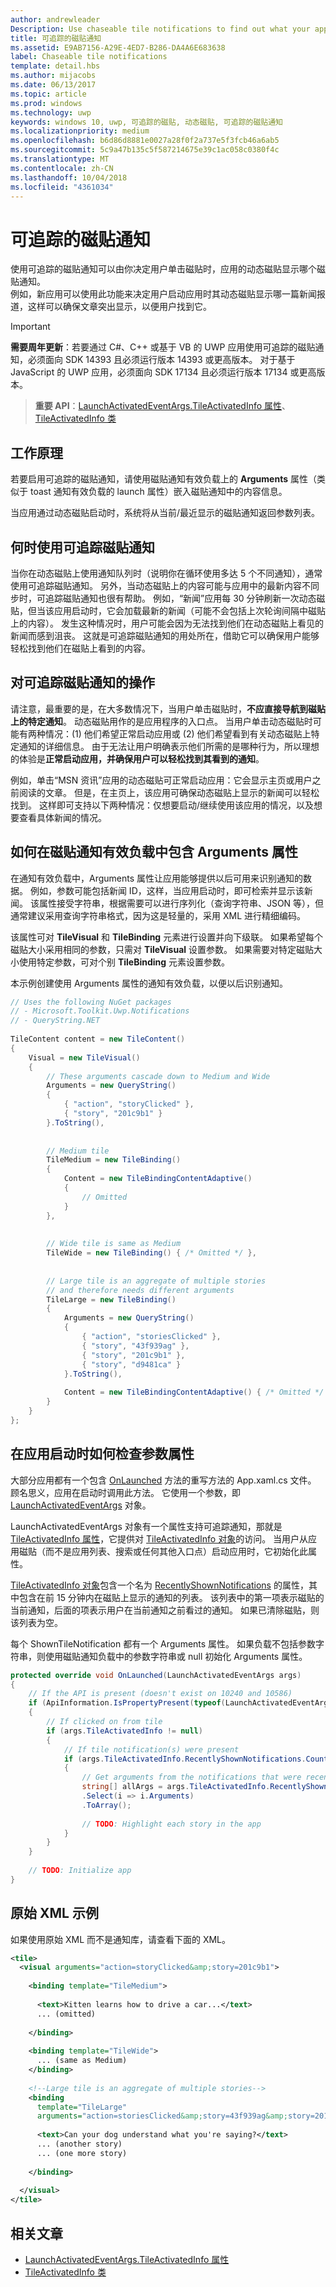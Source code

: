 ```yaml
---
author: andrewleader
Description: Use chaseable tile notifications to find out what your app displayed on its Live Tile when the user clicked it.
title: 可追踪的磁贴通知
ms.assetid: E9AB7156-A29E-4ED7-B286-DA4A6E683638
label: Chaseable tile notifications
template: detail.hbs
ms.author: mijacobs
ms.date: 06/13/2017
ms.topic: article
ms.prod: windows
ms.technology: uwp
keywords: windows 10, uwp, 可追踪的磁贴, 动态磁贴, 可追踪的磁贴通知
ms.localizationpriority: medium
ms.openlocfilehash: b6d86d8881e0027a28f0f2a737e5f3fcb46a6ab5
ms.sourcegitcommit: 5c9a47b135c5f587214675e39c1ac058c0380f4c
ms.translationtype: MT
ms.contentlocale: zh-CN
ms.lasthandoff: 10/04/2018
ms.locfileid: "4361034"
---
```

# <a name="chaseable-tile-notifications"></a>可追踪的磁贴通知

使用可追踪的磁贴通知可以由你决定用户单击磁贴时，应用的动态磁贴显示哪个磁贴通知。  
例如，新应用可以使用此功能来决定用户启动应用时其动态磁贴显示哪一篇新闻报道，这样可以确保文章突出显示，以便用户找到它。 

> [!IMPORTANT]
> **需要周年更新**：若要通过 C#、C++ 或基于 VB 的 UWP 应用使用可追踪的磁贴通知，必须面向 SDK 14393 且必须运行版本 14393 或更高版本。 对于基于 JavaScript 的 UWP 应用，必须面向 SDK 17134 且必须运行版本 17134 或更高版本。 


> **重要 API**：[LaunchActivatedEventArgs.TileActivatedInfo 属性](https://docs.microsoft.com/uwp/api/windows.applicationmodel.activation.launchactivatedeventargs.TileActivatedInfo)、[TileActivatedInfo 类](https://docs.microsoft.com/uwp/api/windows.applicationmodel.activation.tileactivatedinfo)


## <a name="how-it-works"></a>工作原理

若要启用可追踪的磁贴通知，请使用磁贴通知有效负载上的 **Arguments** 属性（类似于 toast 通知有效负载的 launch 属性）嵌入磁贴通知中的内容信息。

当应用通过动态磁贴启动时，系统将从当前/最近显示的磁贴通知返回参数列表。


## <a name="when-to-use-chaseable-tile-notifications"></a>何时使用可追踪磁贴通知

当你在动态磁贴上使用通知队列时（说明你在循环使用多达 5 个不同通知），通常使用可追踪磁贴通知。 另外，当动态磁贴上的内容可能与应用中的最新内容不同步时，可追踪磁贴通知也很有帮助。 例如，“新闻”应用每 30 分钟刷新一次动态磁贴，但当该应用启动时，它会加载最新的新闻（可能不会包括上次轮询间隔中磁贴上的内容）。 发生这种情况时，用户可能会因为无法找到他们在动态磁贴上看见的新闻而感到沮丧。 这就是可追踪磁贴通知的用处所在，借助它可以确保用户能够轻松找到他们在磁贴上看到的内容。

## <a name="what-to-do-with-a-chaseable-tile-notifications"></a>对可追踪磁贴通知的操作

请注意，最重要的是，在大多数情况下，当用户单击磁贴时，**不应直接导航到磁贴上的特定通知**。 动态磁贴用作的是应用程序的入口点。 当用户单击动态磁贴时可能有两种情况：(1) 他们希望正常启动应用或 (2) 他们希望看到有关动态磁贴上特定通知的详细信息。 由于无法让用户明确表示他们所需的是哪种行为，所以理想的体验是**正常启动应用，并确保用户可以轻松找到其看到的通知**。

例如，单击“MSN 资讯”应用的动态磁贴可正常启动应用：它会显示主页或用户之前阅读的文章。 但是，在主页上，该应用可确保动态磁贴上显示的新闻可以轻松找到。 这样即可支持以下两种情况：仅想要启动/继续使用该应用的情况，以及想要查看具体新闻的情况。


## <a name="how-to-include-the-arguments-property-in-your-tile-notification-payload"></a>如何在磁贴通知有效负载中包含 Arguments 属性

在通知有效负载中，Arguments 属性让应用能够提供以后可用来识别通知的数据。 例如，参数可能包括新闻 ID，这样，当应用启动时，即可检索并显示该新闻。 该属性接受字符串，根据需要可以进行序列化（查询字符串、JSON 等），但通常建议采用查询字符串格式，因为这是轻量的，采用 XML 进行精细编码。

该属性可对 **TileVisual** 和 **TileBinding** 元素进行设置并向下级联。 如果希望每个磁贴大小采用相同的参数，只需对 **TileVisual** 设置参数。 如果需要对特定磁贴大小使用特定参数，可对个别 **TileBinding** 元素设置参数。

本示例创建使用 Arguments 属性的通知有效负载，以便以后识别通知。 

```csharp
// Uses the following NuGet packages
// - Microsoft.Toolkit.Uwp.Notifications
// - QueryString.NET
 
TileContent content = new TileContent()
{
    Visual = new TileVisual()
    {
        // These arguments cascade down to Medium and Wide
        Arguments = new QueryString()
        {
            { "action", "storyClicked" },
            { "story", "201c9b1" }
        }.ToString(),
 
 
        // Medium tile
        TileMedium = new TileBinding()
        {
            Content = new TileBindingContentAdaptive()
            {
                // Omitted
            }
        },
 
 
        // Wide tile is same as Medium
        TileWide = new TileBinding() { /* Omitted */ },
 
 
        // Large tile is an aggregate of multiple stories
        // and therefore needs different arguments
        TileLarge = new TileBinding()
        {
            Arguments = new QueryString()
            {
                { "action", "storiesClicked" },
                { "story", "43f939ag" },
                { "story", "201c9b1" },
                { "story", "d9481ca" }
            }.ToString(),
 
            Content = new TileBindingContentAdaptive() { /* Omitted */ }
        }
    }
};
```


## <a name="how-to-check-for-the-arguments-property-when-your-app-launches"></a>在应用启动时如何检查参数属性

大部分应用都有一个包含 [OnLaunched](https://docs.microsoft.com/uwp/api/windows.ui.xaml.application#Windows_UI_Xaml_Application_OnLaunched_Windows_ApplicationModel_Activation_LaunchActivatedEventArgs_) 方法的重写方法的 App.xaml.cs 文件。 顾名思义，应用在启动时调用此方法。 它使用一个参数，即 [LaunchActivatedEventArgs](https://docs.microsoft.com/uwp/api/windows.applicationmodel.activation.launchactivatedeventargs) 对象。

LaunchActivatedEventArgs 对象有一个属性支持可追踪通知，那就是 [TileActivatedInfo 属性](https://docs.microsoft.com/uwp/api/windows.applicationmodel.activation.launchactivatedeventargs.TileActivatedInfo)，它提供对 [TileActivatedInfo 对象](https://docs.microsoft.com/uwp/api/windows.applicationmodel.activation.tileactivatedinfo)的访问。 当用户从应用磁贴（而不是应用列表、搜索或任何其他入口点）启动应用时，它初始化此属性。

[TileActivatedInfo 对象](https://docs.microsoft.com/uwp/api/windows.applicationmodel.activation.tileactivatedinfo)包含一个名为 [RecentlyShownNotifications](https://docs.microsoft.com/uwp/api/windows.applicationmodel.activation.tileactivatedinfo.RecentlyShownNotifications) 的属性，其中包含在前 15 分钟内在磁贴上显示的通知的列表。 该列表中的第一项表示磁贴的当前通知，后面的项表示用户在当前通知之前看过的通知。 如果已清除磁贴，则该列表为空。

每个 ShownTileNotification 都有一个 Arguments 属性。 如果负载不包括参数字符串，则使用磁贴通知负载中的参数字符串或 null 初始化 Arguments 属性。

```csharp
protected override void OnLaunched(LaunchActivatedEventArgs args)
{
    // If the API is present (doesn't exist on 10240 and 10586)
    if (ApiInformation.IsPropertyPresent(typeof(LaunchActivatedEventArgs).FullName, nameof(LaunchActivatedEventArgs.TileActivatedInfo)))
    {
        // If clicked on from tile
        if (args.TileActivatedInfo != null)
        {
            // If tile notification(s) were present
            if (args.TileActivatedInfo.RecentlyShownNotifications.Count > 0)
            {
                // Get arguments from the notifications that were recently displayed
                string[] allArgs = args.TileActivatedInfo.RecentlyShownNotifications
                .Select(i => i.Arguments)
                .ToArray();
 
                // TODO: Highlight each story in the app
            }
        }
    }
 
    // TODO: Initialize app
}
```


## <a name="raw-xml-example"></a>原始 XML 示例

如果使用原始 XML 而不是通知库，请查看下面的 XML。

```xml
<tile>
  <visual arguments="action=storyClicked&amp;story=201c9b1">
 
    <binding template="TileMedium">
       
      <text>Kitten learns how to drive a car...</text>
      ... (omitted)
     
    </binding>
 
    <binding template="TileWide">
      ... (same as Medium)
    </binding>
     
    <!--Large tile is an aggregate of multiple stories-->
    <binding
      template="TileLarge"
      arguments="action=storiesClicked&amp;story=43f939ag&amp;story=201c9b1&amp;story=d9481ca">
   
      <text>Can your dog understand what you're saying?</text>
      ... (another story)
      ... (one more story)
   
    </binding>
 
  </visual>
</tile>
```



## <a name="related-articles"></a>相关文章

- [LaunchActivatedEventArgs.TileActivatedInfo 属性](https://docs.microsoft.com/uwp/api/windows.applicationmodel.activation.launchactivatedeventargs#Windows_ApplicationModel_Activation_LaunchActivatedEventArgs_TileActivatedInfo_)
- [TileActivatedInfo 类](https://docs.microsoft.com/uwp/api/windows.applicationmodel.activation.tileactivatedinfo)